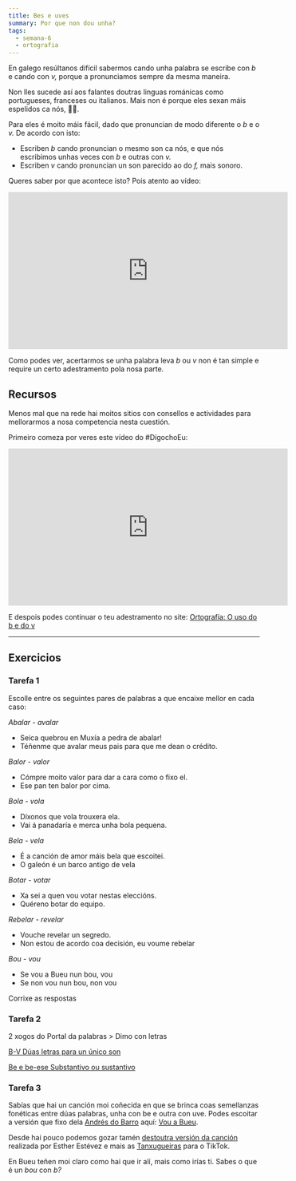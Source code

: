 ```yaml
---
title: Bes e uves
summary: Por que non dou unha?
tags:
  - semana-6
  - ortografia
---
```

En galego resúltanos difícil sabermos cando unha palabra se escribe con *b* e
cando con *v,* porque a pronunciamos sempre da mesma maneira.

Non lles sucede así aos falantes doutras linguas románicas como portugueses,
franceses ou italianos. Mais non é porque eles sexan máis espelidos ca nós,
🙅‍♀️.

Para eles é moito máis fácil, dado que pronuncian de modo diferente o *b* e o
*v.* De acordo con isto:

* Escriben *b* cando pronuncian o mesmo son ca nós, e que nós escribimos unhas
  veces con *b* e outras con *v.*
* Escriben *v* cando pronuncian un son parecido ao do *f,* mais sonoro.

Queres saber por que acontece isto? Pois atento ao vídeo:

<iframe width="560" height="315" src="https://www.youtube.com/embed/8O_K3bGuLsI" frameborder="0" allow="accelerometer; autoplay; encrypted-media; gyroscope; picture-in-picture" allowfullscreen></iframe>

Como podes ver, acertarmos se unha palabra leva *b* ou *v* non é tan simple e
require un certo adestramento pola nosa parte.

## Recursos

Menos mal que na rede hai moitos sitios con consellos e actividades para mellorarmos a nosa competencia nesta cuestión.  

Primeiro comeza por veres este vídeo do #DígochoEu:

<iframe width="560" height="315" src="https://www.youtube.com/embed/neJadbc70Ac" title="YouTube video player" frameborder="0" allow="accelerometer; autoplay; clipboard-write; encrypted-media; gyroscope; picture-in-picture" allowfullscreen></iframe>

E despois podes continuar o teu adestramento no site: [Ortografía: O uso do b e do v](http://cotovia.org/proxecto/ort/ort_ud3_01.html?orix=ort&tema=ort_ud3_01.html)

[](https://www.edu.xunta.gal/espazoAbalar/sites/espazoAbalar/files/datos/1326967726/contido/ortografia/ortografia/o_uso_do_bv.html)

- - -

## Exercicios

### Tarefa 1

Escolle entre os seguintes pares de palabras a que encaixe mellor en cada caso:

*Abalar - avalar*

* Seica quebrou en Muxía a pedra de <e-answer>abalar</e-answer>!
* Téñenme que <e-answer>avalar</e-answer> meus pais para que me dean o crédito.

*Balor - valor*

* Cómpre moito <e-answer>valor</e-answer> para dar a cara como o fixo el.
* Ese pan ten <e-answer>balor</e-answer> por cima.

*Bola - vola*

* Díxonos que <e-answer>vola</e-answer> trouxera ela.
* Vai á panadaría e merca unha <e-answer>bola</e-answer> pequena.

*Bela - vela*

* É a canción de amor máis <e-answer>bela</e-answer> que escoitei.
* O galeón é un barco antigo de <e-answer>vela</e-answer>

*Botar - votar*

* Xa sei a quen vou <e-answer>votar</e-answer> nestas eleccións.
* Quéreno <e-answer>botar</e-answer> do equipo.

*Rebelar - revelar*

* Vouche <e-answer>revelar</e-answer> un segredo.
* Non estou de acordo coa decisión, eu voume <e-answer>rebelar</e-answer>

*Bou - vou*

* Se <e-answer>vou</e-answer> a Bueu nun <e-answer>bou</e-answer>,
  <e-answer>vou</e-answer>
* Se non <e-answer>vou</e-answer> nun <e-answer>bou</e-answer>, non
  <e-answer>vou</e-answer>

<e-validate>Corrixe as respostas</e-validate>

### Tarefa 2

2 xogos do Portal da palabras > Dimo con letras

[B-V Dúas letras para un único son](https://portaldaspalabras.gal/xogo/b-v-1/)

[Be e be-ese Substantivo ou sustantivo](https://portaldaspalabras.gal/xogo/b-bs-1/)

### Tarefa 3

Sabías que hai un canción moi coñecida en que se brinca coas semellanzas
fonéticas entre dúas palabras, unha con be e outra con uve. Podes escoitar a
versión que fixo dela
[Andrés do Barro](https://gl.wikipedia.org/wiki/Andr%C3%A9s_do_Barro) aquí:
[Vou a Bueu](https://www.youtube.com/watch?v=TMRPK2Tjjzs).

Desde hai pouco podemos gozar tamén
[destoutra versión da canción](https://www.tiktok.com/@digochoeu/video/6932072589334564102?is_copy_url=1&is_from_webapp=v3)
realizada por Esther Estévez e mais as [Tanxugueiras](https://tanxugueiras.com/)
para o TikTok.

En Bueu teñen moi claro como hai que ir alí, mais como irías ti. Sabes o que é
un *bou* con *b?*